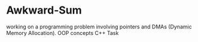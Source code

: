 # Awkward-Sum
 working on a programming problem involving pointers and DMAs (Dynamic  Memory Allocation). OOP concepts  C++ Task
